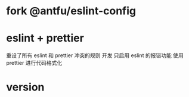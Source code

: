# fork @antfu/eslint-config

# eslint + prettier
  重设了所有 eslint 和 prettier 冲突的规则
  开发 只启用 eslint 的报错功能 使用 prettier 进行代码格式化

# version
